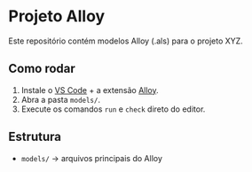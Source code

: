 # Projeto Alloy

Este repositório contém modelos Alloy (.als) para o projeto XYZ.

## Como rodar
1. Instale o [VS Code](https://code.visualstudio.com/) + a extensão [Alloy](https://marketplace.visualstudio.com/items?itemName=ArashSahebolamri.alloy).
2. Abra a pasta `models/`.
3. Execute os comandos `run` e `check` direto do editor.

## Estrutura
- `models/` → arquivos principais do Alloy
